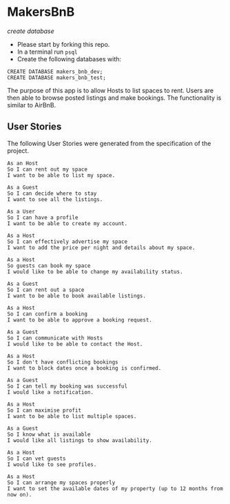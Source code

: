 # MakersBnB

*create database*
- Please start by forking this repo.
- In a terminal run `psql`
- Create the following databases with:
```
CREATE DATABASE makers_bnb_dev;
CREATE DATABASE makers_bnb_test;
```
<!-- - `rackup`
- Using a web browser visit the relevant localhost -->
The purpose of this app is to allow Hosts to list spaces to rent. Users are then able to browse posted listings and make bookings. The functionality is similar to AirBnB.

## User Stories

The following User Stories were generated from the specification of the project.
```
As an Host
So I can rent out my space
I want to be able to list my space.

As a Guest
So I can decide where to stay
I want to see all the listings.

As a User
So I can have a profile
I want to be able to create my account.

As a Host
So I can effectively advertise my space
I want to add the price per night and details about my space.

As a Host
So guests can book my space
I would like to be able to change my availability status.

As a Guest
So I can rent out a space
I want to be able to book available listings.

As a Host
So I can confirm a booking
I want to be able to approve a booking request.

As a Guest
So I can communicate with Hosts
I would like to be able to contact the Host.

As a Host
So I don't have conflicting bookings
I want to block dates once a booking is confirmed.

As a Guest
So I can tell my booking was successful
I would like a notification.

As a Host
So I can maximise profit
I want to be able to list multiple spaces.

As a Guest
So I know what is available
I would like all listings to show availability.

As a Host
So I can vet guests
I would like to see profiles.

As a Host
So I can arrange my spaces properly
I want to set the available dates of my property (up to 12 months from now on).
```
